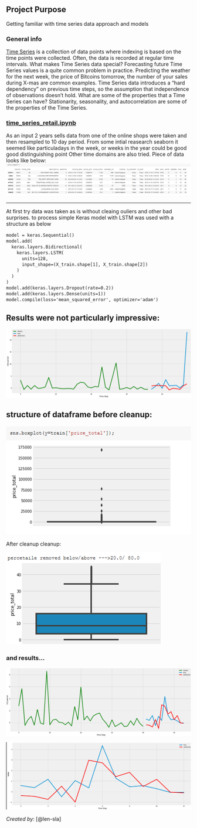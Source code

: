## Project Purpose
Getting familiar with time series data approach and models

### General info
[Time Series](https://en.wikipedia.org/wiki/Time_series) is a collection of data points where indexing is  based on the time points were collected. Often, the data is recorded at regular time intervals. What makes Time Series data special?
Forecasting future Time Series values is a quite common problem in practice. Predicting the weather
for the next week, the price of Bitcoins tomorrow, the number of your sales during X-mas  are common examples.
Time Series data introduces a “hard dependency” on previous time steps, so the assumption that
independence of observations doesn’t hold. What are some of the properties that a Time Series can
have? Stationarity, seasonality, and autocorrelation are some of the properties of the Time Series.

 ###  [time_series_retail.ipynb ](time_series_retail.ipynb)
As an input 2 years  sells data  from one of the online shops were taken and then resampled to 10 day period.
From some intial reasearch seaborn it seemed like particuladays in the week, or weeks in the year could be good good distinguishing point
Other time domains are also tried. Piece of data looks like below:
![train df ](train-sample.PNG)

---
At first try data was taken as is without cleaing ouliers and other bad surprises.
to process simple Keras model with LSTM was used
with a structure as below
```
model = keras.Sequential()
model.add(
  keras.layers.Bidirectional(
    keras.layers.LSTM(
      units=128, 
      input_shape=(X_train.shape[1], X_train.shape[2])
    )
  )
)
model.add(keras.layers.Dropout(rate=0.2))
model.add(keras.layers.Dense(units=1))
model.compile(loss='mean_squared_error', optimizer='adam')

```
Results were not particularly impressive:
---

![before cleaning ](time-series.PNG)




 
structure of dataframe before cleanup:
---
![before cleaning ](train-before.PNG)

After cleanup  cleanup:

![aftercleaning ](train-after.PNG)

### and results...
![aftercleaning ](time-series-after-cleaning-df.PNG)

![after cleaning ](time-series-after-cleaning-df1.PNG)



_Created by:_ [@len-sla]

